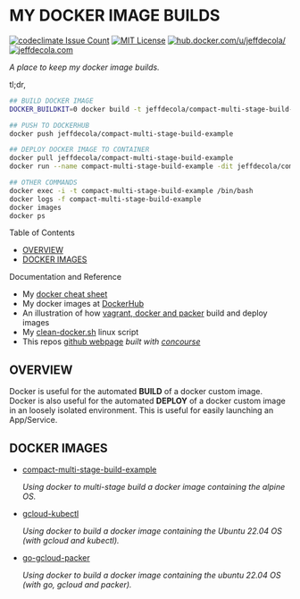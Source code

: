 # MY DOCKER IMAGE BUILDS

[![codeclimate Issue Count](https://codeclimate.com/github/JeffDeCola/my-docker-image-builds/badges/issue_count.svg)](https://codeclimate.com/github/JeffDeCola/my-docker-image-builds/issues)
[![MIT License](http://img.shields.io/:license-mit-blue.svg)](http://jeffdecola.mit-license.org)
[![hub.docker.com/u/jeffdecola/](https://img.shields.io/badge/website-dockerhub-blue)](https://hub.docker.com/u/jeffdecola/)
[![jeffdecola.com](https://img.shields.io/badge/website-jeffdecola.com-blue)](https://jeffdecola.com)

_A place to keep my docker image builds._

tl;dr,

```bash
## BUILD DOCKER IMAGE
DOCKER_BUILDKIT=0 docker build -t jeffdecola/compact-multi-stage-build-example .

## PUSH TO DOCKERHUB
docker push jeffdecola/compact-multi-stage-build-example

## DEPLOY DOCKER IMAGE TO CONTAINER
docker pull jeffdecola/compact-multi-stage-build-example
docker run --name compact-multi-stage-build-example -dit jeffdecola/compact-multi-stage-build-example

## OTHER COMMANDS
docker exec -i -t compact-multi-stage-build-example /bin/bash
docker logs -f compact-multi-stage-build-example
docker images
docker ps
```

Table of Contents

* [OVERVIEW](https://github.com/JeffDeCola/my-docker-image-builds#overview)
* [DOCKER IMAGES](https://github.com/JeffDeCola/my-docker-image-builds#docker-images)

Documentation and Reference

* My
  [docker cheat sheet](https://github.com/JeffDeCola/my-cheat-sheets/tree/master/software/operations/orchestration/builds-deployment-containers/docker-cheat-sheet)
* My docker images at
  [DockerHub](https://hub.docker.com/u/jeffdecola/)
* An illustration of how
  [vagrant, docker and packer](https://github.com/JeffDeCola/my-cheat-sheets/tree/master/software/operations/orchestration/builds-deployment-containers/packer-cheat-sheet#vagrant-docker-and-packer)
  build and deploy images
* My
  [clean-docker.sh](https://github.com/JeffDeCola/my-linux-shell-scripts/tree/master/software/clean-docker)
  linux script
* This repos
  [github webpage](https://jeffdecola.github.io/my-docker-image-builds/)
  _built with
  [concourse](https://github.com/JeffDeCola/my-docker-image-builds/blob/master/ci-README.md)_

## OVERVIEW

Docker is useful for the automated **BUILD** of a docker custom image.
Docker is also useful for the automated **DEPLOY** of a docker custom image
in an loosely isolated environment. This is useful for easily launching
an App/Service.

## DOCKER IMAGES

* [compact-multi-stage-build-example](https://github.com/JeffDeCola/my-docker-image-builds/blob/master/images/compact-multi-stage-build-example)

  _Using docker to multi-stage build a docker image
  containing the alpine OS._

* [gcloud-kubectl](https://github.com/JeffDeCola/my-docker-image-builds/blob/master/images/gcloud-kubectl)

  _Using docker to build a docker image
  containing the Ubuntu 22.04 OS
  (with gcloud and kubectl)._

* [go-gcloud-packer](https://github.com/JeffDeCola/my-docker-image-builds/blob/master/images/go-gcloud-packer)

  _Using docker to build a docker image
  containing the ubuntu 22.04 OS
  (with go, gcloud and packer)._
